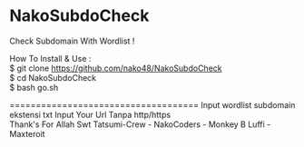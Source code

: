 # NakoSubdoCheck
Check Subdomain With Wordlist !

How To Install & Use :
</br>$ git clone https://github.com/nako48/NakoSubdoCheck
</br>$ cd NakoSubdoCheck
</br>$ bash go.sh

====================================
Input wordlist subdomain ekstensi txt
Input Your Url Tanpa http/https
</br>
Thank's For Allah Swt Tatsumi-Crew - NakoCoders - Monkey B Luffi - Maxteroit
